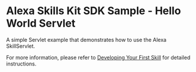 # Alexa Skills Kit SDK Sample - Hello World Servlet
A simple Servlet example that demonstrates how to use the Alexa SkillServlet. 

For more information, please refer to [Developing Your First Skill](https://alexa-skills-kit-sdk-for-java.readthedocs.io/en/latest/Developing-Your-First-Skill.html) for detailed instructions.
